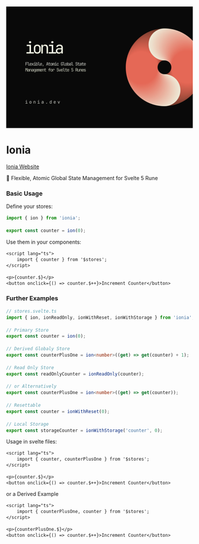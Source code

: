 ![Ionia](static/ionia.jpg)

# Ionia
[Ionia Website](https://ionia.dev)

📃 Flexible, Atomic Global State Management for Svelte 5 Rune

### Basic Usage

Define your stores:


```typescript
import { ion } from 'ionia';

export const counter = ion(0);
```

Use them in your components:

```svelte
<script lang="ts">
 	import { counter } from '$stores';
</script>

<p>{counter.$}</p>
<button onclick={() => counter.$++}>Increment Counter</button>
```

### Further Examples

```typescript
// stores.svelte.ts
import { ion, ionReadOnly, ionWithReset, ionWithStorage } from 'ionia';

// Primary Store
export const counter = ion(0);

// Derived Globaly Store
export const counterPlusOne = ion<number>((get) => get(counter) + 1);

// Read Only Store
export const readOnlyCounter = ionReadOnly(counter);

// or Alternatively
export const counterPlusOne = ion<number>((get) => get(counter));

// Resettable
export const counter = ionWithReset(0);

// Local Storage
export const storageCounter = ionWithStorage('counter', 0);
```

Usage in svelte files:

```svelte
<script lang="ts">
 	import { counter, counterPlusOne } from '$stores';
</script>

<p>{counter.$}</p>
<button onclick={() => counter.$++}>Increment Counter</button>
```

or a Derived Example

```svelte
<script lang="ts">
 	import { counterPlusOne, counter } from '$stores';
</script>

<p>{counterPlusOne.$}</p>
<button onclick={() => counter.$++}>Increment Counter</button>
```
